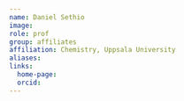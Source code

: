 ```yaml
---
name: Daniel Sethio
image: 
role: prof
group: affiliates
affiliation: Chemistry, Uppsala University
aliases:
links:
  home-page: 
  orcid:
---
```


